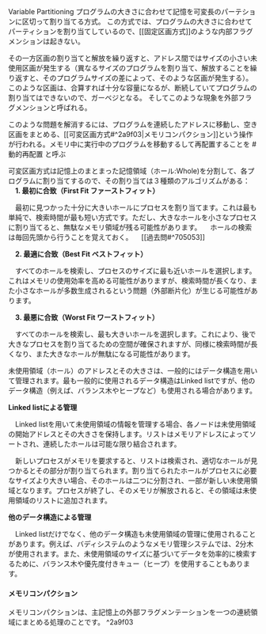 Variable Partitioning
プログラムの大きさに合わせて記憶を可変長のパーテションに区切って割り当てる方式。
この方式では、プログラムの大きさに合わせてパーティションを割り当てしているので、[[固定区画方式]]のような内部フラグメンションは起きない。

その一方区画の割り当てと解放を繰り返すと、アドレス間ではサイズの小さい未使用区画が発生する（異なるサイズのプログラムを割り当て、解放することを繰り返すと、そのプログラムサイズの差によって、そのような区画が発生する）。このような区画は、合算すれば十分な容量になるが、断続していてプログラムの割り当てはできないので、ガーベジとなる。
そしてこのような現象を外部フラグメンションと呼ばれる。

このような問題を解消するには、プログラムを連続したアドレスに移動し、空き区画をまとめる、[[可変区画方式#^2a9f03|メモリコンパクション]]という操作が行われる。メモリ中に実行中のプログラムを移動するして再配置することを #動的再配置 と呼ぶ

可変区画方式は記憶上のまとまった記憶領域（ホール:Whole)を分割して、各プログラムに割り当てするので、その割り当ては３種類のアルゴリズムがある：
　**1. 最初に合致（First Fit ファーストフィット）** 

　最初に見つかった十分に大きいホールにプロセスを割り当てます。これは最も単純で、検索時間が最も短い方式です。ただし、大きなホールを小さなプロセスに割り当てると、無駄なメモリ領域が残る可能性があります。
　ホールの検索は毎回先頭から行うことを覚えておく。
　[[過去問#^705053]]

　**2. 最適に合致（Best Fit ベストフィット）**

　すべてのホールを検索し、プロセスのサイズに最も近いホールを選択します。これはメモリの使用効率を高める可能性がありますが、検索時間が長くなり、また小さなホールが多数生成されるという問題（外部断片化）が生じる可能性があります。

　**3. 最悪に合致（Worst Fit ワーストフィット）**

　すべてのホールを検索し、最も大きいホールを選択します。これにより、後で大きなプロセスを割り当てるための空間が確保されますが、同様に検索時間が長くなり、また大きなホールが無駄になる可能性があります。

未使用領域（ホール）のアドレスとその大きさは、一般的にはデータ構造を用いて管理されます。最も一般的に使用されるデータ構造はLinked listですが、他のデータ構造（例えば、バランス木やヒープなど）も使用される場合があります。

**Linked listによる管理**

　Linked listを用いて未使用領域の情報を管理する場合、各ノードは未使用領域の開始アドレスとその大きさを保持します。リストはメモリアドレスによってソートされ、連続したホールは可能な限り結合されます。

　新しいプロセスがメモリを要求すると、リストは検索され、適切なホールが見つかるとその部分が割り当てられます。割り当てられたホールがプロセスに必要なサイズより大きい場合、そのホールは二つに分割され、一部が新しい未使用領域となります。プロセスが終了し、そのメモリが解放されると、その領域は未使用領域のリストに追加されます。

**他のデータ構造による管理**

　Linked listだけでなく、他のデータ構造も未使用領域の管理に使用されることがあります。例えば、バディシステムのようなメモリ管理システムでは、2分木が使用されます。また、未使用領域のサイズに基づいてデータを効率的に検索するために、バランス木や優先度付きキュー（ヒープ）を使用することもあります。


#### メモリコンパクション
メモリコンパクションは、主記憶上の外部フラグメンテーションを一つの連続領域にまとめる処理のことです。 ^2a9f03